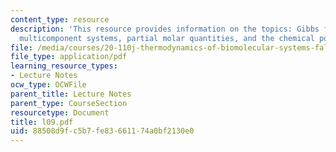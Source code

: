 ```yaml
---
content_type: resource
description: 'This resource provides information on the topics: Gibbs free energy,
  multicomponent systems, partial molar quantities, and the chemical potential.'
file: /media/courses/20-110j-thermodynamics-of-biomolecular-systems-fall-2005/88508d9fc5b7fe83661174a0bf2130e0_l09.pdf
file_type: application/pdf
learning_resource_types:
- Lecture Notes
ocw_type: OCWFile
parent_title: Lecture Notes
parent_type: CourseSection
resourcetype: Document
title: l09.pdf
uid: 88508d9f-c5b7-fe83-6611-74a0bf2130e0
---
```

